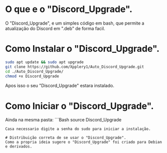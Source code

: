# O que e o "Discord_Upgrade".
O "Discord_Upgrade", e um simples código em bash, que permite a atualização do Discord em ".deb" de forma facil.

# Como Instalar o "Discord_Upgrade".
```Bash
sudo apt update && sudo apt upgrade
git clone https://github.com/Xpplery1/Auto_Discord_Upgrade.git
cd ./Auto_Discord_Upgrade/
chmod +x Discord_Upgrade
```
Apos isso o seu "Discord_Upgrade" estara instalado.

# Como Iniciar o "Discord_Upgrade".
Ainda na mesma pasta:
´´´Bash
source Discord_Upgrade
```
Casa necessario digite a senha do sudo para iniciar a instalação.

# Distribuição correta de se usar o "Discord_Upgrade".
Como a propria ideia sugere o "Discord_Upgrade" foi criado para Debian e derivados.
